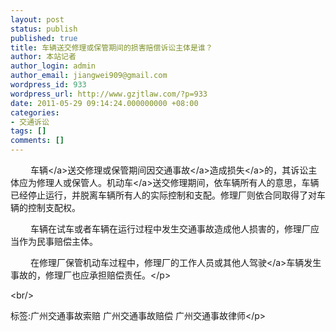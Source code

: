 ```yaml
---
layout: post
status: publish
published: true
title: 车辆送交修理或保管期间的损害赔偿诉讼主体是谁？
author: 本站记者
author_login: admin
author_email: jiangwei909@gmail.com
wordpress_id: 933
wordpress_url: http://www.gzjtlaw.com/?p=933
date: 2011-05-29 09:14:24.000000000 +08:00
categories:
- 交通诉讼
tags: []
comments: []
---
```

<p><p>　　 <a>车辆<&#47;a>送交修理或保管期间因<a>交通事故<&#47;a>造成<a>损失<&#47;a>的，其诉讼主体应为修理人或保管人。<a>机动车<&#47;a>送交修理期间，依车辆所有人的意思，车辆已经停止运行，并脱离车辆所有人的实际控制和支配。修理厂则依合同取得了对车辆的控制支配权。<p>　　 车辆在试车或者车辆在运行过程中发生交通事故造成他人损害的，修理厂应当作为民事赔偿主体。<p>　　 在修理厂保管机动车过程中，修理厂的工作人员或其他人<a>驾驶<&#47;a>车辆发生事故的，修理厂也应承担赔偿责任。<&#47;p><br&#47;><p>标签:广州交通事故索赔 广州交通事故赔偿 广州交通事故律师<&#47;p>
